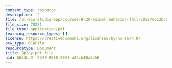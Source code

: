 ```yaml
---
content_type: resource
description: ''
file: /ol-ocw-studio-app/courses/9-20-animal-behavior-fall-2013/6613bc9f234986882098a84cb40a5e56_472227.pdf
file_size: 70251
file_type: application/pdf
learning_resource_types: []
license: https://creativecommons.org/licenses/by-nc-sa/4.0/
ocw_type: OCWFile
resourcetype: Document
title: 3play pdf file
uid: 6613bc9f-2349-8688-2098-a84cb40a5e56
---
```

